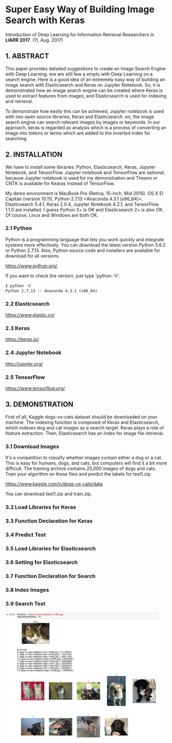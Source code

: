 # Super Easy Way of Building Image Search with Keras

Introduction of Deep Learning for Information Retrieval Researchers in __LIARR 2017__. (11, Aug. 2017)

## 1. ABSTRACT

This paper provides detailed suggestions to create an Image Search Engine with Deep Learning.  ere are still few a empts with Deep Learning on a search engine. Here is a good idea of an extremely easy way of building an image search with Elasticsearch and Keras on Jupyter Notebook. So, it is demonstrated how an image search engine can be created where Keras is used to extract features from images, and Elasticsearch is used for indexing and retrieval. 

To demonstrate how easily this can be achieved, Jupyter notebook is used with two open source libraries, Keras and Elasticsearch.  en, the image search engine can search relevant images by images or keywords. In our approach, keras is regarded as analysis which is a process of converting an image into tokens or terms which are added to the inverted index for searching.

## 2. INSTALLATION

We have to install some libraries: Python, Elasticsearch, Keras, Jupyter Notebook, and TensorFlow. Jupyter notebook and TensorFlow are optional, because Jupyter notebook is used for my demonstration and Theano or CNTK is available for Kearas instead of TensorFlow.

My demo environment is MacBook Pro (Retina, 15-inch, Mid 2015). OS X El Capitan (version 10.11), Python 2.7.13 <Anaconda 4.3.1 (x86_64)>, Elasticsearch 5.4.1, Keras 2.0.4, Jupyter Notebook 4.2.1, and TensorFlow 1.1.0 are installed. I guess Python 3+ is OK and Elasticsearch 2+ is also OK. Of course, Linux and Windows are both OK.

### 2.1 Python

Python is a programming language that lets you work quickly and integrate systems more effectively. 
You can download the latest version Python 3.6.2 or Python 2.7.13. Also, Python source code and installers are available for download for all versions.

https://www.python.org/

If you want to check the version, just type 'python -V'.

    $ python -V
    Python 2.7.13 :: Anaconda 4.3.1 (x86_64)

### 2.2 Elasticsearch

https://www.elastic.co/

### 2.3 Keras

https://keras.io/

### 2.4 Jupyter Notebook

http://jupyter.org/

### 2.5 TensorFlow

https://www.tensorflow.org/

## 3. DEMONSTRATION

First of all, Kaggle dogs-vs-cats dataset should be downloaded on your machine.
The indexing function is composed of Keras and Elasticsearch, which indexes dog and cat images as a search target. Keras plays a role of feature extraction.  Then, Elasticsearch has an index for image file retrieval.

### 3.1 Download Images

It's a competition to classify whether images contain either a dog or a cat. This is easy for humans, dogs, and cats, but computers will find it a bit more difficult.
The training archive contains 25,000 images of dogs and cats. Train your algorithm on these files and predict the labels for test1.zip.

https://www.kaggle.com/c/dogs-vs-cats/data

You can download test1.zip and train.zip.

### 3.2 Load Libraries for Keras

### 3.3 Function Declaration for Keras

### 3.4 Predict Test

### 3.5 Load Libraries for Elasticsearch

### 3.6 Setting for Elasticsearch

### 3.7 Function Declaration for Search

### 3.8 Index Images

### 3.9 Search Test

<p align="left">
  <img src="search-cat.png" width="480"/>
</p>

